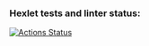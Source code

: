 ### Hexlet tests and linter status:
[![Actions Status](https://github.com/miaalvess/python-project-50/workflows/hexlet-check/badge.svg)](https://github.com/miaalvess/python-project-50/actions)